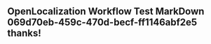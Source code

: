 <properties
ms.topic="hero-topic"
ms.test1="hero-topic"
ms.test2="test"/>

## OpenLocalization Workflow Test MarkDown 069d70eb-459c-470d-becf-ff1146abf2e5 thanks!
<!--HONumber=Mar16_HO4-->
